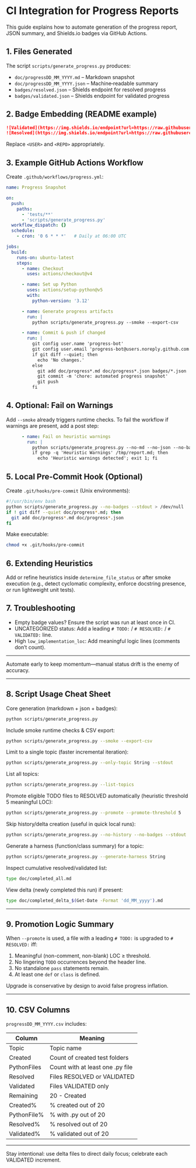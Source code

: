 # CI Integration for Progress Reports

This guide explains how to automate generation of the progress report, JSON summary, and Shields.io badges via GitHub Actions.

## 1. Files Generated

The script `scripts/generate_progress.py` produces:

- `doc/progressDD_MM_YYYY.md` – Markdown snapshot
- `doc/progressDD_MM_YYYY.json` – Machine‑readable summary
- `badges/resolved.json` – Shields endpoint for resolved progress
- `badges/validated.json` – Shields endpoint for validated progress

## 2. Badge Embedding (README example)

```markdown
![Validated](https://img.shields.io/endpoint?url=https://raw.githubusercontent.com/<USER>/<REPO>/main/badges/validated.json)
![Resolved](https://img.shields.io/endpoint?url=https://raw.githubusercontent.com/<USER>/<REPO>/main/badges/resolved.json)
```

Replace `<USER>` and `<REPO>` appropriately.

## 3. Example GitHub Actions Workflow

Create `.github/workflows/progress.yml`:

```yaml
name: Progress Snapshot

on:
  push:
    paths:
      - 'tests/**'
      - 'scripts/generate_progress.py'
  workflow_dispatch: {}
  schedule:
    - cron: '0 6 * * *'   # Daily at 06:00 UTC

jobs:
  build:
    runs-on: ubuntu-latest
    steps:
      - name: Checkout
        uses: actions/checkout@v4

      - name: Set up Python
        uses: actions/setup-python@v5
        with:
          python-version: '3.12'

      - name: Generate progress artifacts
        run: |
          python scripts/generate_progress.py --smoke --export-csv

      - name: Commit & push if changed
        run: |
          git config user.name 'progress-bot'
          git config user.email 'progress-bot@users.noreply.github.com'
          if git diff --quiet; then
            echo 'No changes.'
          else
            git add doc/progress*.md doc/progress*.json badges/*.json
            git commit -m 'chore: automated progress snapshot'
            git push
          fi
```

## 4. Optional: Fail on Warnings

Add `--smoke` already triggers runtime checks. To fail the workflow if warnings are present, add a post step:

```yaml
      - name: Fail on heuristic warnings
        run: |
          python scripts/generate_progress.py --no-md --no-json --no-badges --smoke --stdout > /tmp/report.md
          if grep -q 'Heuristic Warnings' /tmp/report.md; then
            echo 'Heuristic warnings detected'; exit 1; fi
```

## 5. Local Pre-Commit Hook (Optional)

Create `.git/hooks/pre-commit` (Unix environments):

```bash
#!/usr/bin/env bash
python scripts/generate_progress.py --no-badges --stdout > /dev/null
if ! git diff --quiet doc/progress*.md; then
  git add doc/progress*.md doc/progress*.json
fi
```

Make executable:

```bash
chmod +x .git/hooks/pre-commit
```

## 6. Extending Heuristics

Add or refine heuristics inside `determine_file_status` or after smoke execution (e.g., detect cyclomatic complexity, enforce docstring presence, or run lightweight unit tests).

## 7. Troubleshooting

- Empty badge values? Ensure the script was run at least once in CI.
- UNCATEGORIZED status: Add a leading `# TODO:` / `# RESOLVED:` / `# VALIDATED:` line.
- High `low_implementation_loc`: Add meaningful logic lines (comments don’t count).

---

Automate early to keep momentum—manual status drift is the enemy of accuracy.

---

## 8. Script Usage Cheat Sheet

Core generation (markdown + json + badges):

```bash
python scripts/generate_progress.py
```

Include smoke runtime checks & CSV export:

```bash
python scripts/generate_progress.py --smoke --export-csv
```

Limit to a single topic (faster incremental iteration):

```bash
python scripts/generate_progress.py --only-topic String --stdout
```

List all topics:

```bash
python scripts/generate_progress.py --list-topics
```

Promote eligible TODO files to RESOLVED automatically (heuristic threshold 5 meaningful LOC):

```bash
python scripts/generate_progress.py --promote --promote-threshold 5
```

Skip history/delta creation (useful in quick local runs):

```bash
python scripts/generate_progress.py --no-history --no-badges --stdout
```

Generate a harness (function/class summary) for a topic:

```bash
python scripts/generate_progress.py --generate-harness String
```

Inspect cumulative resolved/validated list:

```bash
type doc/completed_all.md
```

View delta (newly completed this run) if present:

```bash
type doc/completed_delta_$(Get-Date -Format 'dd_MM_yyyy').md
```

---

## 9. Promotion Logic Summary

When `--promote` is used, a file with a leading `# TODO:` is upgraded to `# RESOLVED:` iff:

1. Meaningful (non-comment, non-blank) LOC ≥ threshold.
2. No lingering `TODO` occurrences beyond the header line.
3. No standalone `pass` statements remain.
4. At least one `def` or `class` is defined.

Upgrade is conservative by design to avoid false progress inflation.

---

## 10. CSV Columns

`progressDD_MM_YYYY.csv` includes:

| Column | Meaning |
|--------|---------|
| Topic | Topic name |
| Created | Count of created test folders |
| PythonFiles | Count with at least one .py file |
| Resolved | Files RESOLVED or VALIDATED |
| Validated | Files VALIDATED only |
| Remaining | 20 - Created |
| Created% | % created out of 20 |
| PythonFile% | % with .py out of 20 |
| Resolved% | % resolved out of 20 |
| Validated% | % validated out of 20 |

---

Stay intentional: use delta files to direct daily focus; celebrate each VALIDATED increment.
